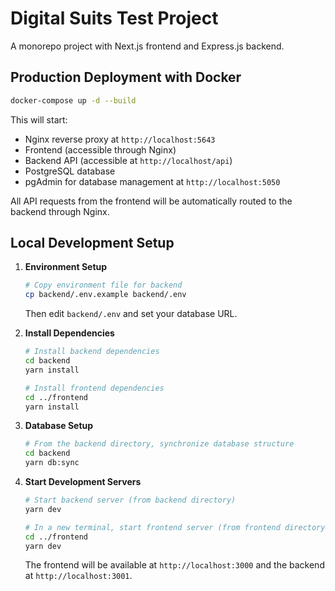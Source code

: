 # Digital Suits Test Project

A monorepo project with Next.js frontend and Express.js backend.

## Production Deployment with Docker
```bash
docker-compose up -d --build
```

This will start:
- Nginx reverse proxy at `http://localhost:5643`
- Frontend (accessible through Nginx)
- Backend API (accessible at `http://localhost/api`)
- PostgreSQL database
- pgAdmin for database management at `http://localhost:5050`

All API requests from the frontend will be automatically routed to the backend through Nginx.

## Local Development Setup

1. **Environment Setup**
   ```bash
   # Copy environment file for backend
   cp backend/.env.example backend/.env
   ```
   Then edit `backend/.env` and set your database URL.

2. **Install Dependencies**
   ```bash
   # Install backend dependencies
   cd backend
   yarn install

   # Install frontend dependencies
   cd ../frontend
   yarn install
   ```

3. **Database Setup**
   ```bash
   # From the backend directory, synchronize database structure
   cd backend
   yarn db:sync
   ```

4. **Start Development Servers**
   ```bash
   # Start backend server (from backend directory)
   yarn dev

   # In a new terminal, start frontend server (from frontend directory)
   cd ../frontend
   yarn dev
   ```

   The frontend will be available at `http://localhost:3000` and the backend at `http://localhost:3001`. 